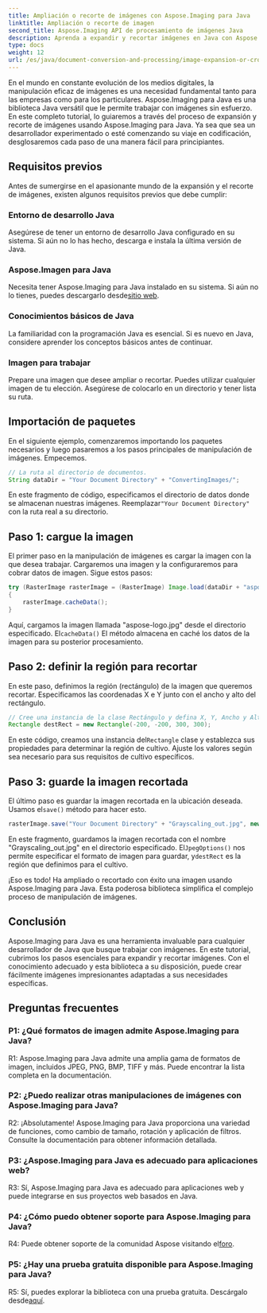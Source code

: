 ```yaml
---
title: Ampliación o recorte de imágenes con Aspose.Imaging para Java
linktitle: Ampliación o recorte de imagen
second_title: Aspose.Imaging API de procesamiento de imágenes Java
description: Aprenda a expandir y recortar imágenes en Java con Aspose.Imaging. Tutorial paso a paso para desarrolladores. Mejore sus habilidades de manipulación de imágenes.
type: docs
weight: 12
url: /es/java/document-conversion-and-processing/image-expansion-or-cropping/
---
```

En el mundo en constante evolución de los medios digitales, la manipulación eficaz de imágenes es una necesidad fundamental tanto para las empresas como para los particulares. Aspose.Imaging para Java es una biblioteca Java versátil que le permite trabajar con imágenes sin esfuerzo. En este completo tutorial, lo guiaremos a través del proceso de expansión y recorte de imágenes usando Aspose.Imaging para Java. Ya sea que sea un desarrollador experimentado o esté comenzando su viaje en codificación, desglosaremos cada paso de una manera fácil para principiantes.

## Requisitos previos

Antes de sumergirse en el apasionante mundo de la expansión y el recorte de imágenes, existen algunos requisitos previos que debe cumplir:

### Entorno de desarrollo Java

Asegúrese de tener un entorno de desarrollo Java configurado en su sistema. Si aún no lo has hecho, descarga e instala la última versión de Java.

### Aspose.Imagen para Java

 Necesita tener Aspose.Imaging para Java instalado en su sistema. Si aún no lo tienes, puedes descargarlo desde[sitio web](https://releases.aspose.com/imaging/java/).

### Conocimientos básicos de Java

La familiaridad con la programación Java es esencial. Si es nuevo en Java, considere aprender los conceptos básicos antes de continuar.

### Imagen para trabajar

Prepare una imagen que desee ampliar o recortar. Puedes utilizar cualquier imagen de tu elección. Asegúrese de colocarlo en un directorio y tener lista su ruta.

## Importación de paquetes

En el siguiente ejemplo, comenzaremos importando los paquetes necesarios y luego pasaremos a los pasos principales de manipulación de imágenes. Empecemos.

```java
// La ruta al directorio de documentos.
String dataDir = "Your Document Directory" + "ConvertingImages/";
```

 En este fragmento de código, especificamos el directorio de datos donde se almacenan nuestras imágenes. Reemplazar`"Your Document Directory"` con la ruta real a su directorio.

## Paso 1: cargue la imagen

El primer paso en la manipulación de imágenes es cargar la imagen con la que desea trabajar. Cargaremos una imagen y la configuraremos para cobrar datos de imagen. Sigue estos pasos:

```java
try (RasterImage rasterImage = (RasterImage) Image.load(dataDir + "aspose-logo.jpg"))
{
    rasterImage.cacheData();
}
```

 Aquí, cargamos la imagen llamada "aspose-logo.jpg" desde el directorio especificado. El`cacheData()` El método almacena en caché los datos de la imagen para su posterior procesamiento.

## Paso 2: definir la región para recortar

En este paso, definimos la región (rectángulo) de la imagen que queremos recortar. Especificamos las coordenadas X e Y junto con el ancho y alto del rectángulo.

```java
// Cree una instancia de la clase Rectángulo y defina X, Y, Ancho y Alto del rectángulo
Rectangle destRect = new Rectangle(-200, -200, 300, 300);
```

 En este código, creamos una instancia del`Rectangle` clase y establezca sus propiedades para determinar la región de cultivo. Ajuste los valores según sea necesario para sus requisitos de cultivo específicos.

## Paso 3: guarde la imagen recortada

 El último paso es guardar la imagen recortada en la ubicación deseada. Usamos el`save()` método para hacer esto. 

```java
rasterImage.save("Your Document Directory" + "Grayscaling_out.jpg", new JpegOptions(), destRect);
```

En este fragmento, guardamos la imagen recortada con el nombre "Grayscaling_out.jpg" en el directorio especificado. El`JpegOptions()` nos permite especificar el formato de imagen para guardar, y`destRect` es la región que definimos para el cultivo.

¡Eso es todo! Ha ampliado o recortado con éxito una imagen usando Aspose.Imaging para Java. Esta poderosa biblioteca simplifica el complejo proceso de manipulación de imágenes.

## Conclusión

Aspose.Imaging para Java es una herramienta invaluable para cualquier desarrollador de Java que busque trabajar con imágenes. En este tutorial, cubrimos los pasos esenciales para expandir y recortar imágenes. Con el conocimiento adecuado y esta biblioteca a su disposición, puede crear fácilmente imágenes impresionantes adaptadas a sus necesidades específicas.

## Preguntas frecuentes

### P1: ¿Qué formatos de imagen admite Aspose.Imaging para Java?
   
R1: Aspose.Imaging para Java admite una amplia gama de formatos de imagen, incluidos JPEG, PNG, BMP, TIFF y más. Puede encontrar la lista completa en la documentación.

### P2: ¿Puedo realizar otras manipulaciones de imágenes con Aspose.Imaging para Java?

R2: ¡Absolutamente! Aspose.Imaging para Java proporciona una variedad de funciones, como cambio de tamaño, rotación y aplicación de filtros. Consulte la documentación para obtener información detallada.

### P3: ¿Aspose.Imaging para Java es adecuado para aplicaciones web?

R3: Sí, Aspose.Imaging para Java es adecuado para aplicaciones web y puede integrarse en sus proyectos web basados en Java.

### P4: ¿Cómo puedo obtener soporte para Aspose.Imaging para Java?

 R4: Puede obtener soporte de la comunidad Aspose visitando el[foro](https://forum.aspose.com/).

### P5: ¿Hay una prueba gratuita disponible para Aspose.Imaging para Java?

 R5: Sí, puedes explorar la biblioteca con una prueba gratuita. Descárgalo desde[aquí](https://releases.aspose.com/).